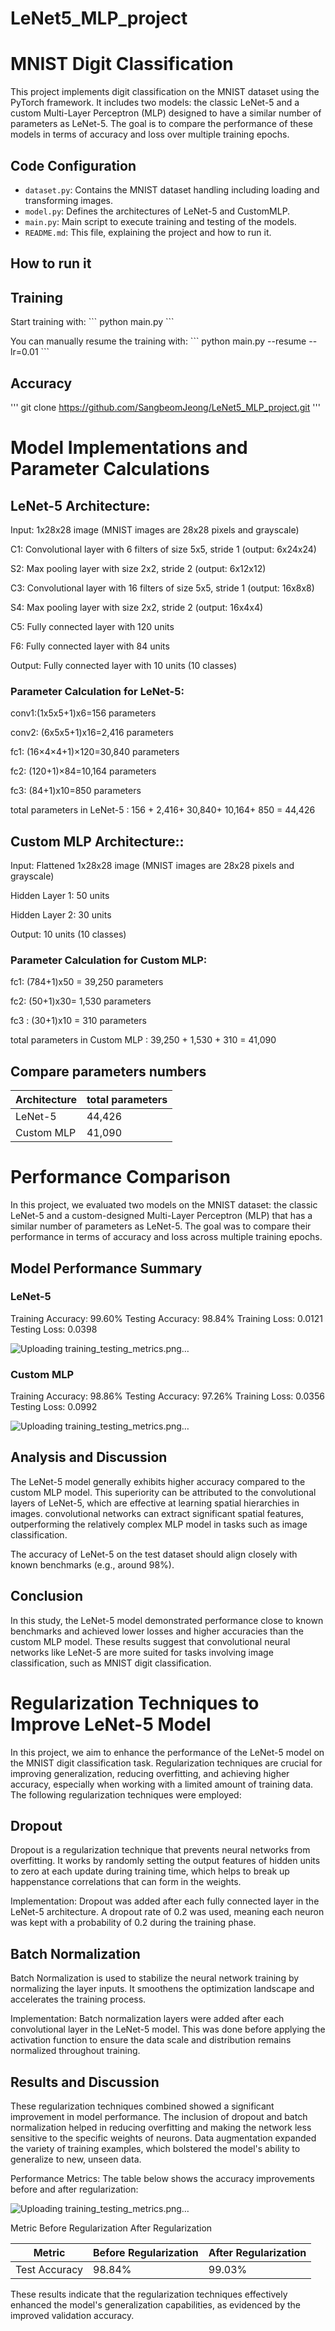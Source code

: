 # LeNet5_MLP_project


# MNIST Digit Classification

This project implements digit classification on the MNIST dataset using the PyTorch framework. It includes two models: the classic LeNet-5 and a custom Multi-Layer Perceptron (MLP) designed to have a similar number of parameters as LeNet-5. The goal is to compare the performance of these models in terms of accuracy and loss over multiple training epochs.

## Code Configuration

- `dataset.py`: Contains the MNIST dataset handling including loading and transforming images.
- `model.py`: Defines the architectures of LeNet-5 and CustomMLP.
- `main.py`: Main script to execute training and testing of the models.
- `README.md`: This file, explaining the project and how to run it.

## How to run it 

## Training

Start training with:
\``` 
python main.py
\```

You can manually resume the training with:
\```
python main.py --resume --lr=0.01
\```

## Accuracy

 ''' git clone https://github.com/SangbeomJeong/LeNet5_MLP_project.git '''

# Model Implementations and Parameter Calculations
## LeNet-5 Architecture:

Input: 1x28x28 image (MNIST images are 28x28 pixels and grayscale)

C1: Convolutional layer with 6 filters of size 5x5, stride 1 (output: 6x24x24)

S2: Max pooling layer with size 2x2, stride 2 (output: 6x12x12)

C3: Convolutional layer with 16 filters of size 5x5, stride 1 (output: 16x8x8)

S4: Max pooling layer with size 2x2, stride 2 (output: 16x4x4)

C5: Fully connected layer with 120 units

F6: Fully connected layer with 84 units

Output: Fully connected layer with 10 units (10 classes)

### Parameter Calculation for LeNet-5:
conv1:(1x5x5+1)x6=156 parameters

conv2: (6x5x5+1)x16=2,416 parameters

fc1: (16×4×4+1)×120=30,840 parameters

fc2: (120+1)×84=10,164 parameters 

fc3: (84+1)x10=850 parameters

total parameters in LeNet-5 : 156 + 2,416+ 30,840+ 10,164+ 850 = 44,426

## Custom MLP Architecture::
Input: Flattened 1x28x28 image (MNIST images are 28x28 pixels and grayscale)

Hidden Layer 1: 50 units

Hidden Layer 2: 30 units

Output: 10 units (10 classes)

### Parameter Calculation for Custom MLP:
fc1: (784+1)x50 = 39,250 parameters

fc2: (50+1)x30= 1,530 parameters

fc3 : (30+1)x10 = 310 parameters

total parameters in Custom MLP : 39,250 + 1,530 + 310 = 41,090

## Compare parameters numbers 


|   Architecture        |   total parameters    |
|-----------------------|-----------------------|
|     LeNet-5           |    44,426             |
|    Custom MLP         |    41,090             | 


# Performance Comparison
In this project, we evaluated two models on the MNIST dataset: the classic LeNet-5 and a custom-designed Multi-Layer Perceptron (MLP) that has a similar number of parameters as LeNet-5. The goal was to compare their performance in terms of accuracy and loss across multiple training epochs.

## Model Performance Summary
### LeNet-5

Training Accuracy: 99.60%
Testing Accuracy: 98.84%
Training Loss: 0.0121
Testing Loss: 0.0398

![Uploading training_testing_metrics.png…](figures/LeNet5_train_test_result.png)

### Custom MLP

Training Accuracy: 98.86%
Testing Accuracy: 97.26%
Training Loss: 0.0356
Testing Loss: 0.0992

![Uploading training_testing_metrics.png…](figures/customMLP_train_test_result.png)


## Analysis and Discussion
The LeNet-5 model generally exhibits higher accuracy compared to the custom MLP model. This superiority can be attributed to the convolutional layers of LeNet-5, which are effective at learning spatial hierarchies in images. convolutional networks can extract significant spatial features, outperforming the relatively complex MLP model in tasks such as image classification.

The accuracy of LeNet-5 on the test dataset should align closely with known benchmarks (e.g., around 98%).



## Conclusion
In this study, the LeNet-5 model demonstrated performance close to known benchmarks and achieved lower losses and higher accuracies than the custom MLP model. These results suggest that convolutional neural networks like LeNet-5 are more suited for tasks involving image classification, such as MNIST digit classification.


# Regularization Techniques to Improve LeNet-5 Model
In this project, we aim to enhance the performance of the LeNet-5 model on the MNIST digit classification task. Regularization techniques are crucial for improving generalization, reducing overfitting, and achieving higher accuracy, especially when working with a limited amount of training data. The following regularization techniques were employed:

## Dropout
Dropout is a regularization technique that prevents neural networks from overfitting. It works by randomly setting the output features of hidden units to zero at each update during training time, which helps to break up happenstance correlations that can form in the weights.

Implementation: Dropout was added after each fully connected layer in the LeNet-5 architecture. A dropout rate of 0.2 was used, meaning each neuron was kept with a probability of 0.2 during the training phase.

## Batch Normalization
Batch Normalization is used to stabilize the neural network training by normalizing the layer inputs. It smoothens the optimization landscape and accelerates the training process.

Implementation: Batch normalization layers were added after each convolutional layer in the LeNet-5 model. This was done before applying the activation function to ensure the data scale and distribution remains normalized throughout training.

## Results and Discussion
These regularization techniques combined showed a significant improvement in model performance. The inclusion of dropout and batch normalization helped in reducing overfitting and making the network less sensitive to the specific weights of neurons. Data augmentation expanded the variety of training examples, which bolstered the model's ability to generalize to new, unseen data.

Performance Metrics: The table below shows the accuracy improvements before and after regularization:

![Uploading training_testing_metrics.png…](figures/LeNet5_Regularized_train_test_result.png)

Metric	Before Regularization	After Regularization

| Metric                | Before Regularization | After Regularization |
|-----------------------|-----------------------|----------------------|
| Test Accuracy         | 98.84%                | 99.03%               |



These results indicate that the regularization techniques effectively enhanced the model's generalization capabilities, as evidenced by the improved validation accuracy.










